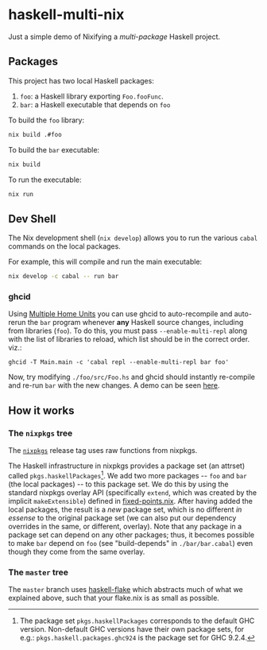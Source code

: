 # haskell-multi-nix

Just a simple demo of Nixifying a *multi-package* Haskell project.

## Packages

This project has two local Haskell packages:

1. `foo`: a Haskell library exporting `Foo.fooFunc`.
2. `bar`: a Haskell executable that depends on `foo`

To build the `foo` library:

```sh
nix build .#foo
```

To build the `bar` executable:

```sh
nix build
```

To run the executable:

```sh
nix run
```

## Dev Shell

The Nix development shell (`nix develop`) allows you to run the various `cabal` commands on the local packages.

For example, this will compile and run the main executable:

```sh
nix develop -c cabal -- run bar
```

### ghcid

Using [Multiple Home Units](https://well-typed.com/blog/2022/01/multiple-home-units/) you can use ghcid to auto-recompile and auto-rerun the `bar` program whenever **any** Haskell source changes, including from libraries (`foo`). To do this, you must pass `--enable-multi-repl` along with the list of libraries to reload, which list should be in the correct order. viz.:

```
ghcid -T Main.main -c 'cabal repl --enable-multi-repl bar foo'
```

Now, try modifying `./foo/src/Foo.hs` and ghcid should instantly re-compile and re-run `bar` with the new changes. A demo can be seen [here](https://x.com/sridca/status/1901283945779544362).

## How it works

### The `nixpkgs` tree

The [`nixpkgs`](https://github.com/srid/haskell-multi-nix/tree/nixpkgs) release tag uses raw functions from nixpkgs.

The Haskell infrastructure in nixpkgs provides a package set (an attrset) called `pkgs.haskellPackages`[^ver]. We add two more packages -- `foo` and `bar` (the local packages) -- to this package set. We do this by using the standard nixpkgs overlay API (specifically `extend`, which was created by the implicit `makeExtensible`) defined in [fixed-points.nix](https://github.com/NixOS/nixpkgs/blob/master/lib/fixed-points.nix). After having added the local packages, the result is a *new* package set, which is no different *in essense* to the original package set (we can also put our dependency overrides in the same, or different, overlay). Note that any package in a package set can depend on any other packages; thus, it becomes possible to make `bar` depend on `foo` (see "build-depends" in `./bar/bar.cabal`) even though they come from the same overlay.

[^ver]: The package set `pkgs.haskellPackages` corresponds to the default GHC version. Non-default GHC versions have their own package sets, for e.g.: `pkgs.haskell.packages.ghc924` is the package set for GHC 9.2.4.

### The `master` tree

The `master` branch uses [haskell-flake](https://github.com/srid/haskell-flake) which abstracts much of what we explained above, such that your flake.nix is as small as possible.
